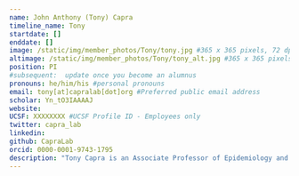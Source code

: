 ```yaml
---
name: John Anthony (Tony) Capra
timeline_name: Tony
startdate: []
enddate: []
image: /static/img/member_photos/Tony/tony.jpg #365 x 365 pixels, 72 dpi
altimage: /static/img/member_photos/Tony/tony_alt.jpg #365 x 365 pixels, 72 dpi
position: PI
#subsequent:  update once you become an alumnus
pronouns: he/him/his #personal pronouns
email: tony[at]capralab[dot]org #Preferred public email address
scholar: Yn_tO3IAAAAJ
website: 
UCSF: XXXXXXXX #UCSF Profile ID - Employees only
twitter: capra_lab
linkedin: 
github: CapraLab
orcid: 0000-0001-9743-1795
description: "Tony Capra is an Associate Professor of Epidemiology and Biostatistics in the Bakar Computational Health Sciences Institute at the University of California, San Francisco.  He received his PhD in computer science from Princeton University and completed a postdoc in the Gladstone Institutes at UCSF. Prior to coming to UCSF, Tony spent 7 years at Vanderbilt University in Dept. of Biological Sciences and the Vanderbilt Genetics Institute (VGI)."
---
```

